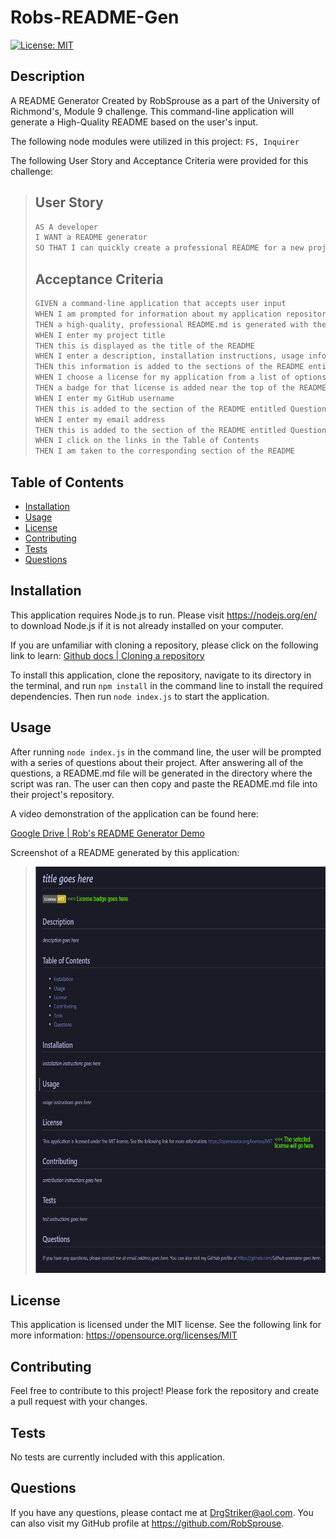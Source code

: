 # Robs-README-Gen
[![License: MIT](https://img.shields.io/badge/License-MIT-yellow.svg)](https://opensource.org/licenses/MIT)

## Description

A README Generator Created by RobSprouse as a part of the University of Richmond's, Module 9 challenge. This command-line application will generate a High-Quality README based on the user's input.

The following node modules were utilized in this project:
`FS,
Inquirer`

The following User Story and Acceptance Criteria were provided for this challenge:

>## User Story
>
>```md
>AS A developer
>I WANT a README generator
>SO THAT I can quickly create a professional README for a new project
>```
>
>## Acceptance Criteria
>
>```md
>GIVEN a command-line application that accepts user input
>WHEN I am prompted for information about my application repository
>THEN a high-quality, professional README.md is generated with the title of my project and sections entitled Description, Table of Contents, Installation, Usage, License, Contributing, Tests, and Questions
>WHEN I enter my project title
>THEN this is displayed as the title of the README
>WHEN I enter a description, installation instructions, usage information, contribution guidelines, and test instructions
>THEN this information is added to the sections of the README entitled Description, Installation, Usage, Contributing, and Tests
>WHEN I choose a license for my application from a list of options
>THEN a badge for that license is added near the top of the README and a notice is added to the section of the README entitled License that explains which license the application is covered under
>WHEN I enter my GitHub username
>THEN this is added to the section of the README entitled Questions, with a link to my GitHub profile
>WHEN I enter my email address
>THEN this is added to the section of the README entitled Questions, with instructions on how to reach me with additional questions
>WHEN I click on the links in the Table of Contents
>THEN I am taken to the corresponding section of the README
>```

## Table of Contents

- [Installation](#installation)
- [Usage](#usage)
- [License](#license)
- [Contributing](#contributing)
- [Tests](#tests)
- [Questions](#questions)

## Installation

This application requires Node.js to run. Please visit https://nodejs.org/en/ to download Node.js if it is not already installed on your computer.

If you are unfamiliar with cloning a repository, please click on the following link to learn: [Github docs | Cloning a repository](https://docs.github.com/en/repositories/creating-and-managing-repositories/cloning-a-repository)

To install this application, clone the repository, navigate to its directory in the terminal, and run `npm install` in the command line to install the required dependencies. Then run `node index.js` to start the application.

## Usage

After running `node index.js` in the command line, the user will be prompted with a series of questions about their project. After answering all of the questions, a README.md file will be generated in the directory where the script was ran. The user can then copy and paste the README.md file into their project's repository.

A video demonstration of the application can be found here:

[Google Drive | Rob's README Generator Demo](https://drive.google.com/file/d/1VMLuMacffON-mNvVg2L53Zct4aqrutlM/view?usp=sharing)

Screenshot of a README generated by this application:
> <img src="./screenshots/SampleReadME.jpg" height="650px">

## License
   
This application is licensed under the MIT license. See the following link for more information: https://opensource.org/licenses/MIT
   

## Contributing

Feel free to contribute to this project! Please fork the repository and create a pull request with your changes.

## Tests

No tests are currently included with this application.

## Questions

If you have any questions, please contact me at DrgStriker@aol.com. You can also visit my GitHub profile at https://github.com/RobSprouse.
